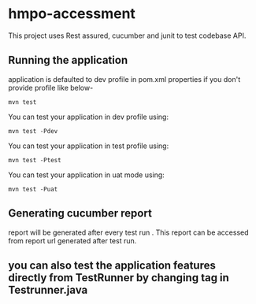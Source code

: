 # hmpo-accessment

This project uses Rest assured, cucumber and junit to test codebase API.

## Running the application

application is defaulted to dev profile in pom.xml properties if you don't provide profile like below-
```shell script
mvn test
```

You can test your application in dev profile using:
```shell script
mvn test -Pdev
```

You can test your application in test profile using:
```shell script
mvn test -Ptest
```

You can test your application in uat mode using:
```shell script
mvn test -Puat
```

## Generating cucumber report
report will be generated after every test run . This report can be accessed from report url generated after test run.

## you can also test the application features directly from TestRunner by changing tag in Testrunner.java
